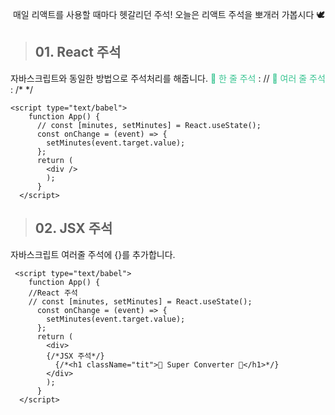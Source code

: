 <p><img alt="" src="https://velog.velcdn.com/images/sooozi/post/17c20d90-48fa-44da-84f4-7f0385149884/image.png" />
매일 리액트를 사용할 때마다 헷갈리던 주석!
오늘은 리액트 주석을 뽀개러 가봅시다 🕊️</p>
<blockquote>
<h2 id="01-react-주석">01. React 주석</h2>
</blockquote>
<p>자바스크립트와 동일한 방법으로 주석처리를 해줍니다.
<span style="color: #38c491;">🥏 한 줄 주석</span> : //
<span style="color: #38c491;">🥏 여러 줄 주석</span> : /* */</p>
<pre><code>&lt;script type=&quot;text/babel&quot;&gt;
    function App() {
      // const [minutes, setMinutes] = React.useState();
      const onChange = (event) =&gt; {
        setMinutes(event.target.value);
      };
      return (
        &lt;div /&gt;
        );
      }
  &lt;/script&gt;</code></pre><blockquote>
<h2 id="02-jsx-주석">02. JSX 주석</h2>
</blockquote>
<p>자바스크립트 여러줄 주석에 {}를 추가합니다.</p>
<pre><code> &lt;script type=&quot;text/babel&quot;&gt;
    function App() {
    //React 주석
    // const [minutes, setMinutes] = React.useState();
      const onChange = (event) =&gt; {
        setMinutes(event.target.value);
      };
      return (
        &lt;div&gt;
        {/*JSX 주석*/}
          {/*&lt;h1 className=&quot;tit&quot;&gt;🧮 Super Converter 🧮&lt;/h1&gt;*/}
        &lt;/div&gt;
        );
      }
  &lt;/script&gt;</code></pre>